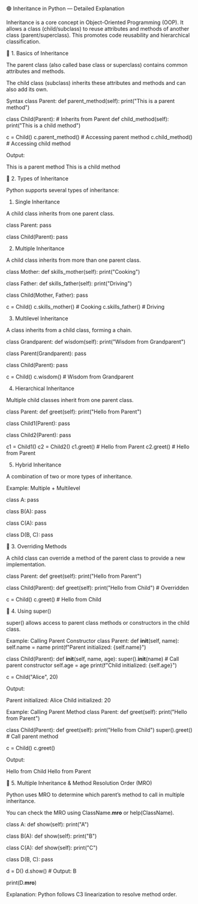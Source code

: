 🟢 Inheritance in Python — Detailed Explanation

Inheritance is a core concept in Object-Oriented Programming (OOP). It allows a class (child/subclass) to reuse attributes and methods of another class (parent/superclass). This promotes code reusability and hierarchical classification.

🔹 1. Basics of Inheritance

The parent class (also called base class or superclass) contains common attributes and methods.

The child class (subclass) inherits these attributes and methods and can also add its own.

Syntax
class Parent:
    def parent_method(self):
        print("This is a parent method")

class Child(Parent):  # Inherits from Parent
    def child_method(self):
        print("This is a child method")

c = Child()
c.parent_method()  # Accessing parent method
c.child_method()   # Accessing child method


Output:

This is a parent method
This is a child method

🔹 2. Types of Inheritance

Python supports several types of inheritance:

1. Single Inheritance

A child class inherits from one parent class.

class Parent:
    pass

class Child(Parent):
    pass

2. Multiple Inheritance

A child class inherits from more than one parent class.

class Mother:
    def skills_mother(self):
        print("Cooking")

class Father:
    def skills_father(self):
        print("Driving")

class Child(Mother, Father):
    pass

c = Child()
c.skills_mother()  # Cooking
c.skills_father()  # Driving

3. Multilevel Inheritance

A class inherits from a child class, forming a chain.

class Grandparent:
    def wisdom(self):
        print("Wisdom from Grandparent")

class Parent(Grandparent):
    pass

class Child(Parent):
    pass

c = Child()
c.wisdom()  # Wisdom from Grandparent

4. Hierarchical Inheritance

Multiple child classes inherit from one parent class.

class Parent:
    def greet(self):
        print("Hello from Parent")

class Child1(Parent):
    pass

class Child2(Parent):
    pass

c1 = Child1()
c2 = Child2()
c1.greet()  # Hello from Parent
c2.greet()  # Hello from Parent

5. Hybrid Inheritance

A combination of two or more types of inheritance.

Example: Multiple + Multilevel

class A:
    pass

class B(A):
    pass

class C(A):
    pass

class D(B, C):
    pass

🔹 3. Overriding Methods

A child class can override a method of the parent class to provide a new implementation.

class Parent:
    def greet(self):
        print("Hello from Parent")

class Child(Parent):
    def greet(self):
        print("Hello from Child")  # Overridden

c = Child()
c.greet()  # Hello from Child

🔹 4. Using super()

super() allows access to parent class methods or constructors in the child class.

Example: Calling Parent Constructor
class Parent:
    def __init__(self, name):
        self.name = name
        print(f"Parent initialized: {self.name}")

class Child(Parent):
    def __init__(self, name, age):
        super().__init__(name)  # Call parent constructor
        self.age = age
        print(f"Child initialized: {self.age}")

c = Child("Alice", 20)


Output:

Parent initialized: Alice
Child initialized: 20

Example: Calling Parent Method
class Parent:
    def greet(self):
        print("Hello from Parent")

class Child(Parent):
    def greet(self):
        print("Hello from Child")
        super().greet()  # Call parent method

c = Child()
c.greet()


Output:

Hello from Child
Hello from Parent

🔹 5. Multiple Inheritance & Method Resolution Order (MRO)

Python uses MRO to determine which parent’s method to call in multiple inheritance.

You can check the MRO using ClassName.__mro__ or help(ClassName).

class A:
    def show(self):
        print("A")

class B(A):
    def show(self):
        print("B")

class C(A):
    def show(self):
        print("C")

class D(B, C):
    pass

d = D()
d.show()  # Output: B

print(D.__mro__)


Explanation: Python follows C3 linearization to resolve method order.